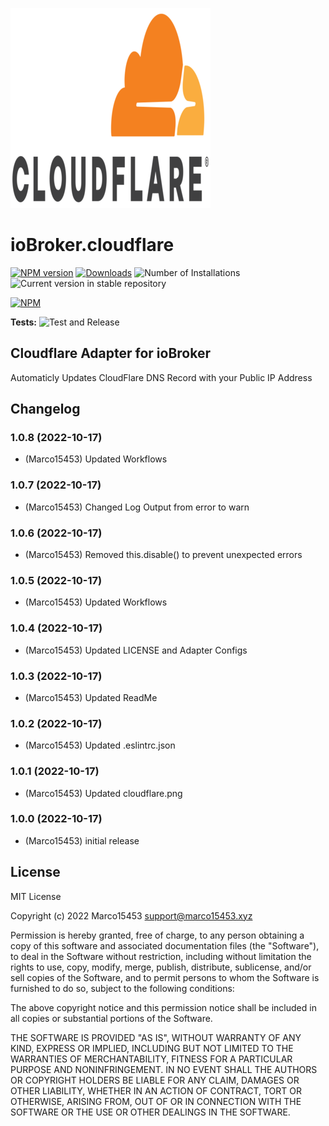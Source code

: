 ![Logo](admin/cloudflare.png)
# ioBroker.cloudflare

[![NPM version](https://img.shields.io/npm/v/iobroker.cloudflare.svg)](https://www.npmjs.com/package/iobroker.cloudflare)
[![Downloads](https://img.shields.io/npm/dm/iobroker.cloudflare.svg)](https://www.npmjs.com/package/iobroker.cloudflare)
![Number of Installations](https://iobroker.live/badges/cloudflare-installed.svg)
![Current version in stable repository](https://iobroker.live/badges/cloudflare-stable.svg)

[![NPM](https://nodei.co/npm/iobroker.cloudflare.png?downloads=true)](https://nodei.co/npm/iobroker.cloudflare/)

**Tests:** ![Test and Release](https://github.com/Marco15453/ioBroker.cloudflare/workflows/Test%20and%20Release/badge.svg)

## Cloudflare Adapter for ioBroker

Automaticly Updates CloudFlare DNS Record with your Public IP Address

## Changelog
<!--
	Placeholder for the next version (at the beginning of the line):
	### **WORK IN PROGRESS**
-->
### 1.0.8 (2022-10-17)
* (Marco15453) Updated Workflows

### 1.0.7 (2022-10-17)
* (Marco15453) Changed Log Output from error to warn

### 1.0.6 (2022-10-17)
* (Marco15453) Removed this.disable() to prevent unexpected errors

### 1.0.5 (2022-10-17)
* (Marco15453) Updated Workflows

### 1.0.4 (2022-10-17)
* (Marco15453) Updated LICENSE and Adapter Configs

### 1.0.3 (2022-10-17)
* (Marco15453) Updated ReadMe

### 1.0.2 (2022-10-17)
* (Marco15453) Updated .eslintrc.json

### 1.0.1 (2022-10-17)
* (Marco15453) Updated cloudflare.png

### 1.0.0 (2022-10-17)
* (Marco15453) initial release

## License
MIT License

Copyright (c) 2022 Marco15453 <support@marco15453.xyz>

Permission is hereby granted, free of charge, to any person obtaining a copy
of this software and associated documentation files (the "Software"), to deal
in the Software without restriction, including without limitation the rights
to use, copy, modify, merge, publish, distribute, sublicense, and/or sell
copies of the Software, and to permit persons to whom the Software is
furnished to do so, subject to the following conditions:

The above copyright notice and this permission notice shall be included in all
copies or substantial portions of the Software.

THE SOFTWARE IS PROVIDED "AS IS", WITHOUT WARRANTY OF ANY KIND, EXPRESS OR
IMPLIED, INCLUDING BUT NOT LIMITED TO THE WARRANTIES OF MERCHANTABILITY,
FITNESS FOR A PARTICULAR PURPOSE AND NONINFRINGEMENT. IN NO EVENT SHALL THE
AUTHORS OR COPYRIGHT HOLDERS BE LIABLE FOR ANY CLAIM, DAMAGES OR OTHER
LIABILITY, WHETHER IN AN ACTION OF CONTRACT, TORT OR OTHERWISE, ARISING FROM,
OUT OF OR IN CONNECTION WITH THE SOFTWARE OR THE USE OR OTHER DEALINGS IN THE
SOFTWARE.